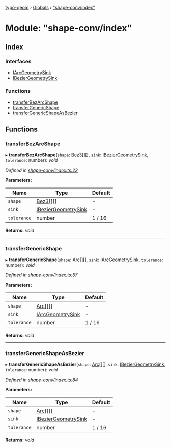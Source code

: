 [typo-geom](../README.md) › [Globals](../globals.md) › ["shape-conv/index"](_shape_conv_index_.md)

# Module: "shape-conv/index"

## Index

### Interfaces

* [IArcGeometrySink](../interfaces/_shape_conv_index_.iarcgeometrysink.md)
* [IBezierGeometrySink](../interfaces/_shape_conv_index_.ibeziergeometrysink.md)

### Functions

* [transferBezArcShape](_shape_conv_index_.md#transferbezarcshape)
* [transferGenericShape](_shape_conv_index_.md#transfergenericshape)
* [transferGenericShapeAsBezier](_shape_conv_index_.md#transfergenericshapeasbezier)

## Functions

###  transferBezArcShape

▸ **transferBezArcShape**(`shape`: [Bez3](../classes/_derivable_arcs_.bez3.md)[][], `sink`: [IBezierGeometrySink](../interfaces/_shape_conv_index_.ibeziergeometrysink.md), `tolerance`: number): *void*

*Defined in [shape-conv/index.ts:22](https://github.com/be5invis/typo-geom/blob/5527277/src/shape-conv/index.ts#L22)*

**Parameters:**

Name | Type | Default |
------ | ------ | ------ |
`shape` | [Bez3](../classes/_derivable_arcs_.bez3.md)[][] | - |
`sink` | [IBezierGeometrySink](../interfaces/_shape_conv_index_.ibeziergeometrysink.md) | - |
`tolerance` | number | 1 / 16 |

**Returns:** *void*

___

###  transferGenericShape

▸ **transferGenericShape**(`shape`: [Arc](_derivable_interface_.md#arc)[][], `sink`: [IArcGeometrySink](../interfaces/_shape_conv_index_.iarcgeometrysink.md), `tolerance`: number): *void*

*Defined in [shape-conv/index.ts:57](https://github.com/be5invis/typo-geom/blob/5527277/src/shape-conv/index.ts#L57)*

**Parameters:**

Name | Type | Default |
------ | ------ | ------ |
`shape` | [Arc](_derivable_interface_.md#arc)[][] | - |
`sink` | [IArcGeometrySink](../interfaces/_shape_conv_index_.iarcgeometrysink.md) | - |
`tolerance` | number | 1 / 16 |

**Returns:** *void*

___

###  transferGenericShapeAsBezier

▸ **transferGenericShapeAsBezier**(`shape`: [Arc](_derivable_interface_.md#arc)[][], `sink`: [IBezierGeometrySink](../interfaces/_shape_conv_index_.ibeziergeometrysink.md), `tolerance`: number): *void*

*Defined in [shape-conv/index.ts:84](https://github.com/be5invis/typo-geom/blob/5527277/src/shape-conv/index.ts#L84)*

**Parameters:**

Name | Type | Default |
------ | ------ | ------ |
`shape` | [Arc](_derivable_interface_.md#arc)[][] | - |
`sink` | [IBezierGeometrySink](../interfaces/_shape_conv_index_.ibeziergeometrysink.md) | - |
`tolerance` | number | 1 / 16 |

**Returns:** *void*
